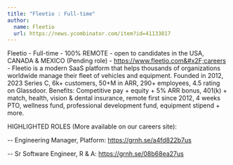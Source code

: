 ```yaml
---
title: "Fleetio : Full-time"
author:
  name: Fleetio
  url: https://news.ycombinator.com/item?id=41133817
---
```

Fleetio - Full-time - 100% REMOTE - open to candidates in the USA, CANADA &amp; MEXICO (Pending role) - <a href="https:&#x2F;&#x2F;www.fleetio.com&#x2F;careers" rel="nofollow">https:&#x2F;&#x2F;www.fleetio.com&#x2F;careers</a> - Fleetio is a modern SaaS platform that helps thousands of organizations worldwide manage their fleet of vehicles and equipment. Founded in 2012, 2023 Series C, 6k+ customers, 50+M in ARR, 290+ employees, 4.5 rating on Glassdoor. Benefits: Competitive pay + equity + 5% ARR bonus, 401(k) + match, health, vision &amp; dental insurance, remote first since 2012, 4 weeks PTO, wellness fund, professional development fund, equipment stipend + more.

HIGHLIGHTED ROLES (More available on our careers site):

-- Engineering Manager, Platform: <a href="https:&#x2F;&#x2F;grnh.se&#x2F;a4fd822b7us" rel="nofollow">https:&#x2F;&#x2F;grnh.se&#x2F;a4fd822b7us</a>

-- Sr Software Engineer, R &amp; A: <a href="https:&#x2F;&#x2F;grnh.se&#x2F;08b68ea27us" rel="nofollow">https:&#x2F;&#x2F;grnh.se&#x2F;08b68ea27us</a>

